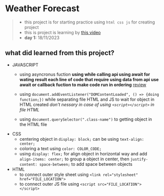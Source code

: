 # Weather Forecast

> - this project is for starting practice using ```html css js``` for creating project
> - this is project is learning by [this video](https://youtu.be/MIYQR-Ybrn4?si=SVqeJAdAn9wK9Zk6)
> - **day 1:** 18/11/2023

## what did learned from this project?

- JAVASCRIPT
    - using asyncronus fuction **using while calling api using await for wating result each line of code that require using data from api use await or callback fuction to make code run in ordering** [review](https://youtu.be/UIQQ46-X6KQ?si=ZmTEwr6UjngAF1Fp)

    - using ```document.addEventListener("DOMContentLoaded", () => {doing function;})``` while separating file HTML and JS to wait for object in HTML created *don't nessary in case of using ```<script></script>``` in file HTML*

    - using ```document.querySelector(".class-name")``` to getting object in the HTML file
- CSS
    - centering object in ```display: block;``` can be using ```text-align: center;```
    - coloring a text using ```color: COLOR_CODE;```
    - using ```display: flex;``` for align object in horizontal way and add ```align-items: center;``` to group a object in center, then ```justify-content: space-between;``` to add space between objects
- HTML
    - to connect outer style sheet using ```<link rel="stylesheet" href="FILE_LOCATION">```
    - to connect outer JS file using ```<script src="FILE_LOCATION"></script>```